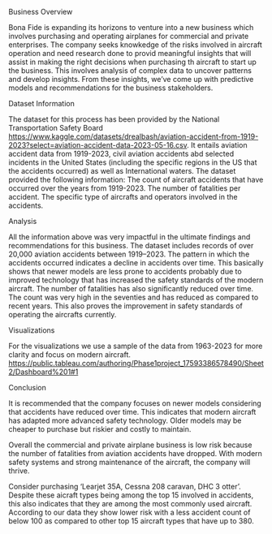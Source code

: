 Business Overview

Bona Fide is expanding its horizons to venture into a new business which involves purchasing and operating airplanes for commercial and private enterprises.
The company seeks knowkedge of the risks involved in aircraft operation and need research done to provid meaningful insights that will assist in making the right decisions when purchasing th aircraft to start up the business.
This involves analysis of complex data to uncover patterns and develop insights. From these insights, we’ve come up with predictive models and recommendations for the business stakeholders.

Dataset Information

The dataset for this process has been provided by the National Transportation Safety Board https://www.kaggle.com/datasets/drealbash/aviation-accident-from-1919-2023?select=aviation-accident-data-2023-05-16.csv. It entails aviation accident data from 1919-2023, civil aviation accidents abd selected incidents in the United States (including the specific regions in the US that the accidents occurred) as well as International waters.
The dataset provided the following information:
The count of aircraft accidents that have occurred over the years from 1919-2023.
The number of fatalities per accident.
The specific type of aircrafts and operators involved in the accidents.

Analysis

All the information above was very impactful in the ultimate findings and recommendations for this business.
The dataset includes records of over 20,000 aviation accidents between 1919–2023. The pattern in which the accidents occurred indicates a decline in accidents over time. This basically shows that newer models are less prone to accidents probably due to improved technology that has increased the safety standards of the modern aircraft.
The number of fatalities has also significantly reduced over time. The count  was very high in the seventies and has reduced as compared to recent years. This also proves the improvement in safety standards of operating the aircrafts currently.

Visualizations

For the visualizations we use a sample of the data from 1963-2023 for more clarity and focus on modern aircraft. https://public.tableau.com/authoring/Phase1project_17593386578490/Sheet2/Dashboard%201#1

Conclusion

It is recommended that the company focuses on newer models considering that accidents have reduced over time. This indicates that modern aircraft has adapted more advanced safety technology. Older models may be cheaper to purchase but riskier and costly to maintain.

Overall the commercial and private airplane business is low risk because the number of fatalities from aviation accidents have dropped. With modern safety systems and strong maintenance of the aircraft, the company will thrive.

Consider purchasing ‘Learjet 35A, Cessna 208 caravan, DHC 3 otter’. Despite these aicraft types being among the top 15 involved in accidents, this also indicates that they are among the most commonly used aircraft. According to our data they show lower risk with a less accident count of below 100 as compared to other top 15 aircraft types that have up to 380.



